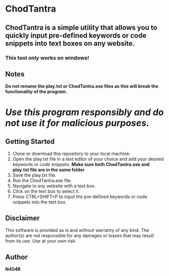 # ChodTantra
## ChodTantra is a simple utility that allows you to quickly input pre-defined keywords or code snippets into text boxes on any website.
### This tool only works on windows!

## Notes
**Do not rename the play.txt or ChodTantra.exe files as this will break the functionality of the program.**


# ***Use this program responsibly and do not use it for malicious purposes.***

## Getting Started
1. Clone or download this repository to your local machine.
2. Open the play.txt file in a text editor of your choice and add your desired keywords or code snippets. **Make sure both ChodTantra.exe and play.txt file are in the same folder**
3. Save the play.txt file.
4. Run the ChodTantra.exe file.
5. Navigate to any website with a text box.
6. Click on the text box to select it.
7. Press CTRL+SHIFT+P to input the pre-defined keywords or code snippets into the text box.

## Disclaimer

This software is provided as is and without warranty of any kind. The author(s) are not responsible for any damages or losses that may result from its use. Use at your own risk.

## Author
**N404R**


